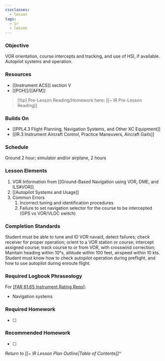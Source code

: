 ```yaml
---
cssclasses:
  - lesson
tags:
  - ir
  - lesson
---
```

### Objective
VOR orientation, course intercepts and tracking, and use of HSI, if available. Autopilot systems and operation. 

### Resources
- [[Instrument ACS]] section V
- [[POH]]/[[AFM]]

> [!tip] Pre-Lesson Reading/Homework here: [[~ IR Pre-Lesson Reading]]

### Builds On
- [[PPL4.3 Flight Planning, Navigation Systems, and Other XC Equipment]]
- [[IR.3 Instrument Aircraft Control, Practice Maneuvers, Aircraft Gaits]]

### Schedule
Ground 2 hour; simulator and/or airplane, 2 hours 

### Lesson Elements
1. VOR Information from [[Ground-Based Navigation using VOR, DME, and ILS#VOR]]
2. [[Autopilot Systems and Usage]]
3. Common Errors 
	1. Incorrect tuning and identification procedures 
	2. Failure to set navigation selector for the course to be intercepted (GPS vs VOR/VLOC switch) 

### Completion Standards
Student must be able to tune and ID VOR navaid, detect failures; check receiver for proper operation; orient to a VOR station or course; intercept assigned course; track course to or from VOR, with crosswind correction; Maintain heading within 10°s, altitude within 100 feet, airspeed within 10 kts. Student must know how to check autopilot operation during preflight, and how to use autopilot during enroute flight.

### Required Logbook Phraseology
For [[FAR 61.65 Instrument Rating Reqs]](c):
- Navigation systems

### Required Homework
- [ ] 

### Recommended Homework
- [ ] 

*Return to [[~ IR Lesson Plan Outline|Table of Contents]]^*